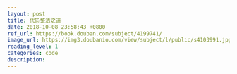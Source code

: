 ```yaml
---
layout: post
title: 代码整洁之道
date: 2018-10-08 23:58:43 +0800
ref_url: https://book.douban.com/subject/4199741/
image_url: https://img3.doubanio.com/view/subject/l/public/s4103991.jpg
reading_level: 1
categories: code
description: 
---
```

